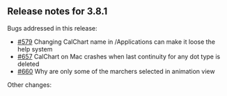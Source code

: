 ## Release notes for 3.8.1

Bugs addressed in this release:

* [#579](../../issues/579) Changing CalChart name in /Applications can make it loose the help system
* [#657](../../issues/657) CalChart on Mac crashes when last continuity for any dot type is deleted
* [#660](../../issues/660) Why are only some of the marchers selected in animation view

Other changes:


